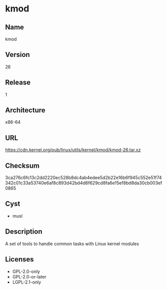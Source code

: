 # kmod

## Name
kmod

## Version
26

## Release
1

## Architecture
x86-64

## URL
https://cdn.kernel.org/pub/linux/utils/kernel/kmod/kmod-26.tar.xz

## Checksum
3ca276c6fc13c2dd2220ec528b8dc4ab4edee5d2b22e16b6f945c552e51f74342c01c33a53740e6af8c893d42bd4d6f629cd8fa6e15ef8bd8da30cb003ef0865

## Cyst
* musl

## Description
A set of tools to handle common tasks with Linux kernel modules

## Licenses
* GPL-2.0-only
* GPL-2.0-or-later
* LGPL-2.1-only
